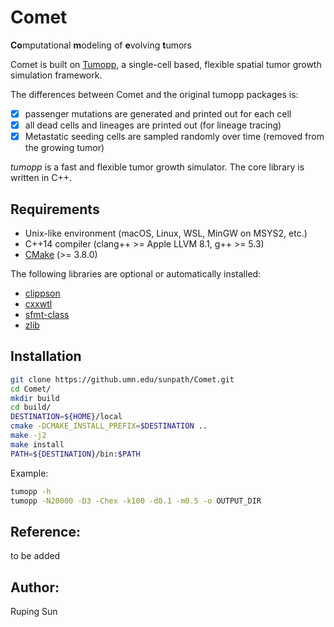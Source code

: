 # Comet
**Co**mputational **m**odeling of **e**volving **t**umors

Comet is built on [Tumopp](https://github.com/heavywatal/tumopp), a single-cell based, flexible spatial tumor growth simulation framework.

The differences between Comet and the original tumopp packages is:
- [x] passenger mutations are generated and printed out for each cell
- [x] all dead cells and lineages are printed out (for lineage tracing)
- [x] Metastatic seeding cells are sampled randomly over time (removed from the growing tumor)

*tumopp* is a fast and flexible tumor growth simulator.
The core library is written in C++.

## Requirements

- Unix-like environment (macOS, Linux, WSL, MinGW on MSYS2, etc.)
- C++14 compiler (clang++ >= Apple LLVM 8.1, g++ >= 5.3)
- [CMake](https://cmake.org/) (>= 3.8.0)

The following libraries are optional or automatically installed:

- [clippson](https://github.com/heavywatal/clippson)
- [cxxwtl](https://github.com/heavywatal/cxxwtl)
- [sfmt-class](https://github.com/heavywatal/sfmt-class)
- [zlib](https://zlib.net)


## Installation

```sh
git clone https://github.umn.edu/sunpath/Comet.git
cd Comet/
mkdir build
cd build/
DESTINATION=${HOME}/local
cmake -DCMAKE_INSTALL_PREFIX=$DESTINATION ..
make -j2
make install
PATH=${DESTINATION}/bin:$PATH
```

Example:
```sh
tumopp -h
tumopp -N20000 -D3 -Chex -k100 -d0.1 -m0.5 -o OUTPUT_DIR
```

## Reference:
to be added

## Author:
Ruping Sun